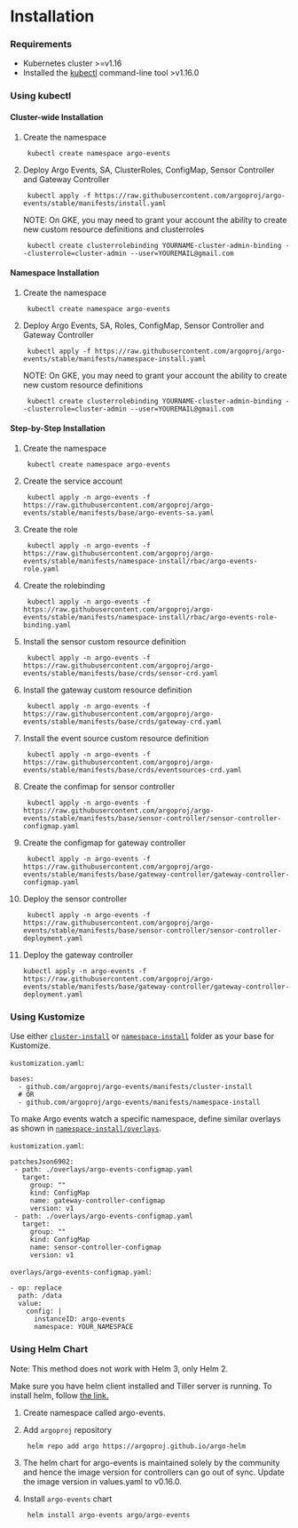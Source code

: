 # Installation

### Requirements

* Kubernetes cluster >=v1.16
* Installed the [kubectl](https://kubernetes.io/docs/tasks/tools/install-kubectl/) command-line tool >v1.16.0

### Using kubectl

#### Cluster-wide Installation

1. Create the namespace

        kubectl create namespace argo-events

2. Deploy Argo Events, SA, ClusterRoles, ConfigMap, Sensor Controller and Gateway Controller

        kubectl apply -f https://raw.githubusercontent.com/argoproj/argo-events/stable/manifests/install.yaml

   NOTE: On GKE, you may need to grant your account the ability to create new custom resource definitions and clusterroles

        kubectl create clusterrolebinding YOURNAME-cluster-admin-binding --clusterrole=cluster-admin --user=YOUREMAIL@gmail.com

#### Namespace Installation

1. Create the namespace

        kubectl create namespace argo-events

2. Deploy Argo Events, SA, Roles, ConfigMap, Sensor Controller and Gateway Controller

        kubectl apply -f https://raw.githubusercontent.com/argoproj/argo-events/stable/manifests/namespace-install.yaml

   NOTE: On GKE, you may need to grant your account the ability to create new custom resource definitions

        kubectl create clusterrolebinding YOURNAME-cluster-admin-binding --clusterrole=cluster-admin --user=YOUREMAIL@gmail.com

#### Step-by-Step Installation

1. Create the namespace

        kubectl create namespace argo-events

2. Create the service account

        kubectl apply -n argo-events -f https://raw.githubusercontent.com/argoproj/argo-events/stable/manifests/base/argo-events-sa.yaml

3. Create the role

        kubectl apply -n argo-events -f https://raw.githubusercontent.com/argoproj/argo-events/stable/manifests/namespace-install/rbac/argo-events-role.yaml

4. Create the rolebinding

        kubectl apply -n argo-events -f https://raw.githubusercontent.com/argoproj/argo-events/stable/manifests/namespace-install/rbac/argo-events-role-binding.yaml

5. Install the sensor custom resource definition

        kubectl apply -n argo-events -f https://raw.githubusercontent.com/argoproj/argo-events/stable/manifests/base/crds/sensor-crd.yaml

6. Install the gateway custom resource definition

        kubectl apply -n argo-events -f https://raw.githubusercontent.com/argoproj/argo-events/stable/manifests/base/crds/gateway-crd.yaml

7. Install the event source custom resource definition

        kubectl apply -n argo-events -f https://raw.githubusercontent.com/argoproj/argo-events/stable/manifests/base/crds/eventsources-crd.yaml

8. Create the confimap for sensor controller

        kubectl apply -n argo-events -f https://raw.githubusercontent.com/argoproj/argo-events/stable/manifests/base/sensor-controller/sensor-controller-configmap.yaml

8. Create the configmap for gateway controller

        kubectl apply -n argo-events -f https://raw.githubusercontent.com/argoproj/argo-events/stable/manifests/base/gateway-controller/gateway-controller-configmap.yaml

9. Deploy the sensor controller

        kubectl apply -n argo-events -f https://raw.githubusercontent.com/argoproj/argo-events/stable/manifests/base/sensor-controller/sensor-controller-deployment.yaml

10. Deploy the gateway controller

        kubectl apply -n argo-events -f https://raw.githubusercontent.com/argoproj/argo-events/stable/manifests/base/gateway-controller/gateway-controller-deployment.yaml


### Using Kustomize

Use either [`cluster-install`](https://github.com/argoproj/argo-events/tree/stable/manifests/cluster-install) or [`namespace-install`](https://github.com/argoproj/argo-events/tree/stable/manifests/namespace-install) folder as your base for Kustomize.

`kustomization.yaml`:

    bases:
      - github.com/argoproj/argo-events/manifests/cluster-install
      # OR
      - github.com/argoproj/argo-events/manifests/namespace-install

To make Argo events watch a specific namespace, define similar overlays as shown in [`namespace-install/overlays`](https://github.com/argoproj/argo-events/tree/stable/manifests/namespace-install/overlays).

`kustomization.yaml`:

    patchesJson6902:
     - path: ./overlays/argo-events-configmap.yaml
       target:
         group: ""
         kind: ConfigMap
         name: gateway-controller-configmap
         version: v1
     - path: ./overlays/argo-events-configmap.yaml
       target:
         group: ""
         kind: ConfigMap
         name: sensor-controller-configmap
         version: v1


`overlays/argo-events-configmap.yaml`:

    - op: replace
      path: /data
      value:
        config: |
          instanceID: argo-events
          namespace: YOUR_NAMESPACE

### Using Helm Chart

Note: This method does not work with Helm 3, only Helm 2.

Make sure you have helm client installed and Tiller server is running. To install helm, follow <a href="https://docs.helm.sh/using_helm/">the link.</a>

1. Create namespace called argo-events.

1. Add `argoproj` repository

        helm repo add argo https://argoproj.github.io/argo-helm

1. The helm chart for argo-events is maintained solely by the community and hence the image version for controllers can go out of sync.
   Update the image version in values.yaml to v0.16.0.

1. Install `argo-events` chart

        helm install argo-events argo/argo-events
